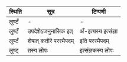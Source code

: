 | स्थिति | सूत्र | टिप्पणी |
| ----- | ------- | ------ |
| लुण्टँ | - | - |
| लुण्टँ | उपदेशेऽजनुनासिक इत् | अँ-इत्यस्य इत्संज्ञा |
| लुण्टँ | शेषात् कर्तरि परस्मैपदम् | इति परस्मैपदम् |
| लुण्ट् | तस्य लोपः | इत्संज्ञकस्य लोपः |
